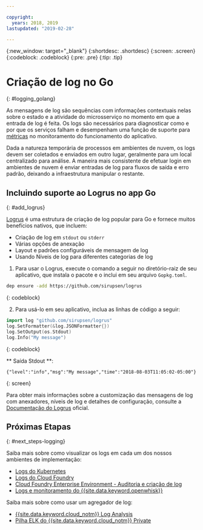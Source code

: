```yaml
---

copyright:
  years: 2018, 2019
lastupdated: "2019-02-28"

---
```


{:new_window: target="_blank"}
{:shortdesc: .shortdesc}
{:screen: .screen}
{:codeblock: .codeblock}
{:pre: .pre}
{:tip: .tip}

# Criação de log no Go
{: #logging_golang}

As mensagens de log são sequências com informações contextuais nelas sobre o estado e a atividade do microsserviço no momento em que a entrada de log é feita. Os logs são necessários para diagnosticar como e por que os serviços falham e desempenham uma função de suporte para [métricas](/docs/go/appmetrics.html) no monitoramento do funcionamento do aplicativo.

Dada a natureza temporária de processos em ambientes de nuvem, os logs devem ser coletados e enviados em outro lugar, geralmente para um local centralizado para análise. A maneira mais consistente de efetuar login em ambientes de nuvem é enviar entradas de log para fluxos de saída e erro padrão, deixando a infraestrutura manipular o restante.

## Incluindo suporte ao Logrus no app Go
{: #add_logrus}

[Logrus](https://github.com/sirupsen/logrus) é uma estrutura de criação de log popular para Go e fornece muitos benefícios nativos, que incluem: 
 * Criação de log em `stdout` ou `stderr`
 * Várias opções de anexação
 * Layout e padrões configuráveis de mensagem de log
 * Usando Níveis de log para diferentes categorias de log

1. Para usar o Logrus, execute o comando a seguir no diretório-raiz de seu aplicativo, que instala o pacote e o inclui em seu arquivo `Gopkg.toml`.
  ```bash
  dep ensure -add https://github.com/sirupsen/logrus
  ```
  {: codeblock}

2. Para usá-lo em seu aplicativo, inclua as linhas de código a seguir:
  ```go
  import log "github.com/sirupsen/logrus"
  log.SetFormatter(&log.JSONFormatter{})
  log.SetOutput(os.Stdout)
  log.Info("My message")
  ```
  {: codeblock}

  ** Saída Stdout **:
  ```
  {"level":"info","msg":"My message","time":"2018-08-03T11:05:02-05:00"}
  ```
  {: screen}

Para obter mais informações sobre a customização das mensagens de log com anexadores, níveis de log e detalhes de configuração, consulte a [Documentação do Logrus](https://godoc.org/gopkg.in/Sirupsen/logrus.v0) oficial.

## Próximas Etapas
{: #next_steps-logging}

Saiba mais sobre como visualizar os logs em cada um dos nossos ambientes de implementação:
* [Logs do Kubernetes](https://kubernetes.io/docs/concepts/cluster-administration/logging/)
* [Logs do Cloud Foundry](/docs/cli/reference/bluemix_cli/bx_cli.html#ibmcloud_app_logs)
* [Cloud Foundry Enterprise Environment - Auditoria e criação de log](/docs/cloud-foundry/auditing-logging.html#auditing-logging)
* [Logs e monitoramento do {{site.data.keyword.openwhisk}}](/docs/openwhisk/openwhisk_logs.html#openwhisk_logs)

Saiba mais sobre como usar um agregador de log:
* [{{site.data.keyword.cloud_notm}} Log Analysis](/docs/services/CloudLogAnalysis/log_analysis_ov.html#log_analysis_ov)
* [Pilha ELK do {{site.data.keyword.cloud_notm}} Private](https://www.ibm.com/support/knowledgecenter/en/SSBS6K_2.1.0.2/manage_metrics/logging_elk.html)
